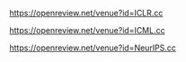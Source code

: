 https://openreview.net/venue?id=ICLR.cc

https://openreview.net/venue?id=ICML.cc

https://openreview.net/venue?id=NeurIPS.cc
